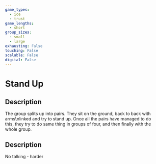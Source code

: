 ```yaml
---
game_types:
  - ice
  - trust
game_lengths:
  - short
group_sizes:
  - small
  - large
exhausting: False
touching: False
scalable: False
digital: False
---
```

# Stand Up

## Description
The group splits up into pairs. They sit on the ground, back to back with arms\nlinked and try to stand up. Once all the pairs have managed to do this, they try to do same thing in groups of four, and then finally with the whole group.

## Description
No talking - harder
